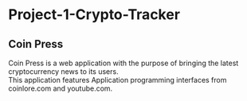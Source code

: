 # Project-1-Crypto-Tracker

## Coin Press
Coin Press is a web application with the purpose of bringing the latest cryptocurrency news to its users.  
This application features Application programming interfaces from coinlore.com and youtube.com.  
